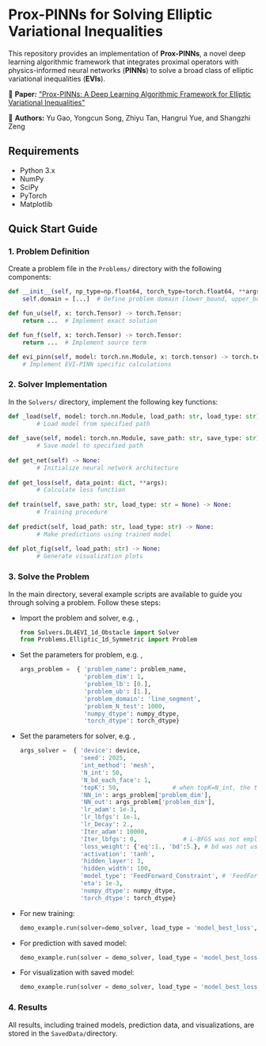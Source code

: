 # Prox-PINNs for Solving Elliptic Variational Inequalities

This repository provides an implementation of **Prox-PINNs**, a novel deep learning algorithmic framework that integrates proximal operators with physics-informed neural networks (**PINNs**) to solve a broad class of elliptic variational inequalities (**EVIs**).

📄 **Paper:** ["Prox-PINNs: A Deep Learning Algorithmic Framework for Elliptic Variational Inequalities"](https://arxiv.org/) 

👥 **Authors:** Yu Gao, Yongcun Song, Zhiyu Tan, Hangrui Yue, and Shangzhi Zeng

## Requirements
- Python 3.x
- NumPy
- SciPy
- PyTorch 
- Matplotlib

## Quick Start Guide

### 1. Problem Definition
Create a problem file in the `Problems/` directory with the following components:

```python
def __init__(self, np_type=np.float64, torch_type=torch.float64, **args):
    self.domain = [...]  # Define problem domain [lower_bound, upper_bound]

def fun_u(self, x: torch.Tensor) -> torch.Tensor:
    return ...  # Implement exact solution

def fun_f(self, x: torch.Tensor) -> torch.Tensor:
    return ...  # Implement source term

def evi_pinn(self, model: torch.nn.Module, x: torch.tensor) -> torch.tensor:
    # Implement EVI-PINN specific calculations
```


### 2. Solver Implementation
In the `Solvers/` directory, implement the following key functions:

```python
def _load(self, model: torch.nn.Module, load_path: str, load_type: str) -> None:
        # Load model from specified path
    
def _save(self, model: torch.nn.Module, save_path: str, save_type: str) -> None:
        # Save model to specified path
    
def get_net(self) -> None:
        # Initialize neural network architecture
    
def get_loss(self, data_point: dict, **args):
        # Calculate loss function
    
def train(self, save_path: str, load_type: str = None) -> None:
        # Training procedure
    
def predict(self, load_path: str, load_type: str) -> None:
        # Make predictions using trained model
    
def plot_fig(self, load_path: str) -> None:
        # Generate visualization plots
```


### 3. Solve the Problem

In the main directory, several example scripts are available to guide you through solving a problem. Follow these steps:

- Import the problem and solver, e.g. ,

  ```python
  from Solvers.DL4EVI_1d_Obstacle import Solver
  from Problems.Elliptic_1d_Symmetric import Problem
  ```

- Set the parameters for problem, e.g. ,

  ```python
  args_problem =  { 'problem_name': problem_name,
                    'problem_dim': 1,
                    'problem_lb': [0.],
                    'problem_ub': [1.],
                    'problem_domain': 'line_segment',
                    'problem_N_test': 1000,
                    'numpy_dtype': numpy_dtype,
                    'torch_dtype': torch_dtype}
  ```


- Set the parameters for solver, e.g. ,

  ```python
  args_solver =  { 'device': device,
                   'seed': 2025,
                   'int_method': 'mesh',
                   'N_int': 50,
                   'N_bd_each_face': 1,
                   'topK': 50,               # when topK=N_int, the topK strategy was not used
                   'NN_in': args_problem['problem_dim'],
                   'NN_out': args_problem['problem_dim'],
                   'lr_adam': 1e-3, 
                   'lr_lbfgs': 1e-1, 
                   'lr_Decay': 2.,
                   'Iter_adam': 10000,
                   'Iter_lbfgs': 0,             # L-BFGS was not employed for refinement 
                   'loss_weight': {'eq':1., 'bd':5.}, # bd was not used for hard constraint
                   'activation': 'tanh',
                   'hidden_layer': 3,
                   'hidden_width': 100,
                   'model_type': 'FeedForward_Constraint', # 'FeedForward', 'FeedForward_Constraint', 'FeedForward_Constraint_Partial_Constraint' 
                   'eta': 1e-3,
                   'numpy_dtype': numpy_dtype,
                   'torch_dtype': torch_dtype}
  ```
- For new training:
  
  ```python
  demo_example.run(solver=demo_solver, load_type = 'model_best_loss',  status='train')
  ```

- For prediction with saved model:
  
  ```python
  demo_example.run(solver = demo_solver, load_type = 'model_best_loss', status = 'pred')
  ```

- For visualization with saved model:

  ```python
  demo_example.run(solver = demo_solver, load_type = 'model_best_loss', status = 'plot')
  ```
### 4. Results
All results, including trained models, prediction data, and visualizations, are stored in the `SavedData/`directory.
